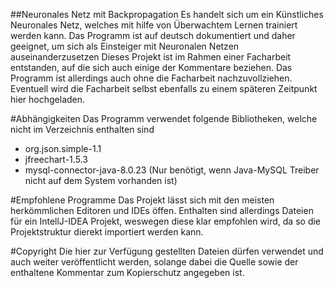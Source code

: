 ##Neuronales Netz mit Backpropagation
Es handelt sich um ein Künstliches Neuronales Netz, welches mit hilfe von Überwachtem Lernen trainiert werden kann. 
Das Programm ist auf deutsch dokumentiert und daher geeignet, um sich als Einsteiger mit Neuronalen Netzen auseinanderzusetzen
Dieses Projekt ist im Rahmen einer Facharbeit entstanden, auf die sich auch einige der Kommentare beziehen. Das Programm ist allerdings auch ohne die Facharbeit nachzuvollziehen. Eventuell wird die Facharbeit selbst ebenfalls zu einem späteren Zeitpunkt hier hochgeladen. 

#Abhängigkeiten
Das Programm verwendet folgende Bibliotheken, welche nicht im Verzeichnis enthalten sind
 - org.json.simple-1.1
 - jfreechart-1.5.3
 - mysql-connector-java-8.0.23 (Nur benötigt, wenn Java-MySQL Treiber nicht auf dem System vorhanden ist)
 
#Empfohlene Programme
Das Projekt lässt sich mit den meisten herkömmlichen Editoren und IDEs öffen. Enthalten sind allerdings Dateien für ein IntellJ-IDEA Projekt, weswegen diese klar empfohlen wird, da so die Projektstruktur dierekt importiert werden kann.

#Copyright
Die hier zur Verfügung gestellten Dateien dürfen verwendet und auch weiter veröffentlicht werden, solange dabei die Quelle sowie der enthaltene Kommentar zum Kopierschutz angegeben ist. 
